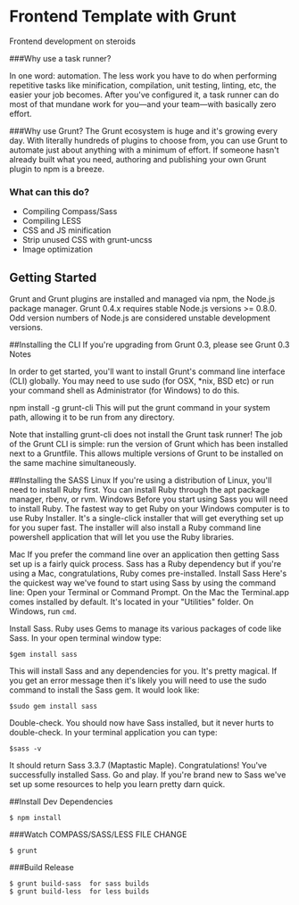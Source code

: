 ﻿# Frontend Template with Grunt

Frontend development on steroids

###Why use a task runner?

In one word: automation. The less work you have to do when performing repetitive tasks like minification, compilation, unit testing, linting, etc, the easier your job becomes. After you've configured it, a task runner can do most of that mundane work for you—and your team—with basically zero effort.

###Why use Grunt?
The Grunt ecosystem is huge and it's growing every day. With literally hundreds of plugins to choose from, you can use Grunt to automate just about anything with a minimum of effort. If someone hasn't already built what you need, authoring and publishing your own Grunt plugin to npm is a breeze.

### What can this do?


* Compiling Compass/Sass
* Compiling LESS
* CSS and JS minification
* Strip unused CSS with grunt-uncss
* Image optimization




## Getting Started
Grunt and Grunt plugins are installed and managed via npm, the Node.js package manager.
Grunt 0.4.x requires stable Node.js versions >= 0.8.0. Odd version numbers of Node.js are considered unstable development versions.

##Installing the CLI
If you're upgrading from Grunt 0.3, please see Grunt 0.3 Notes

In order to get started, you'll want to install Grunt's command line interface (CLI) globally. You may need to use sudo (for OSX, *nix, BSD etc) or run your command shell as Administrator (for Windows) to do this.

npm install -g grunt-cli
This will put the grunt command in your system path, allowing it to be run from any directory.

Note that installing grunt-cli does not install the Grunt task runner! The job of the Grunt CLI is simple: run the version of Grunt which has been installed next to a Gruntfile. This allows multiple versions of Grunt to be installed on the same machine simultaneously.

##Installing the SASS
Linux
If you're using a distribution of Linux, you'll need to install Ruby first. You can install Ruby through the apt package manager, rbenv, or rvm.
Windows
Before you start using Sass you will need to install Ruby. The fastest way to get Ruby on your Windows computer is to use Ruby Installer. It's a single-click installer that will get everything set up for you super fast.
The installer will also install a Ruby command line powershell application that will let you use the Ruby libraries.

Mac
If you prefer the command line over an application then getting Sass set up is a fairly quick process. Sass has a Ruby dependency but if you're using a Mac, congratulations, Ruby comes pre-installed.
Install Sass
Here's the quickest way we've found to start using Sass by using the command line:
Open your Terminal or Command Prompt. On the Mac the Terminal.app comes installed by default. It's located in your "Utilities" folder. On Windows, run `cmd`.

Install Sass. Ruby uses Gems to manage its various packages of code like Sass. In your open terminal window type:
```
$gem install sass

```

This will install Sass and any dependencies for you. It's pretty magical. If you get an error message then it's likely you will need to use the sudo command to install the Sass gem. It would look like:
```
$sudo gem install sass

```
Double-check. You should now have Sass installed, but it never hurts to double-check. In your terminal application you can type:
```
$sass -v
```

It should return Sass 3.3.7 (Maptastic Maple). Congratulations! You've successfully installed Sass.
Go and play. If you're brand new to Sass we've set up some resources to help you learn pretty darn quick.

##Install Dev Dependencies
```
$ npm install

```
###Watch COMPASS/SASS/LESS FILE CHANGE
```
$ grunt

```
###Build Release
```
$ grunt build-sass  for sass builds
$ grunt build-less  for less builds


```

